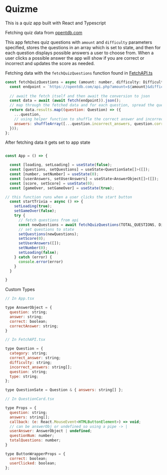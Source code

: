 # Quizme

This is a quiz app built with React and Typescript

Fetching quiz data from [opentdb.com](https://opentdb.com/)

This app fetches quiz questions with `amount` and `difficulty` parameters specified, stores the questions in an array which is set to state, and then for each question displays possible answers a user to choose from. When a user clicks a possible answer the app will show if you are correct or incorrect and updates the score as needed.


Fetching data with the `fetchQuizQuestions` function found in [FetchAPI.ts](https://github.com/dislersd/quizme/blob/master/src/API.ts)

```javascript
const fetchQuizQuestions = async (amount: number, difficulty: Difficulty) => {
  const endpoint = `https://opentdb.com/api.php?amount=${amount}&difficulty=${difficulty}&type=multiple`;
  
  // await the fetch itself and then await the conversion to json
  const data = await (await fetch(endpoint)).json();
  // map through the fetched data and for each question, spread the question obj into the new array, as well as an answers property
  return data.results.map((question: Question) => ({
    ...question,
    // using helper function to shuffle the correct answer and incorrect answers which are all spread into an array
    answers: shuffleArray([...question.incorrect_answers, question.correct_answer]),
  }));
};
```

After fetching data it gets set to app state

```javascript

const App = () => {

  const [loading, setLoading] = useState(false);
  const [questions, setQuestions] = useState<QuestionSate[]>([]);
  const [number, setNumber] = useState(0);
  const [userAnswers, setUserAnswers] = useState<AnswerObject[]>([]);
  const [score, setScore] = useState(0);
  const [gameOver, setGameOver] = useState(true);

// this function runs when a user clicks the start button
  const startTrivia = async () => {
    setLoading(true);
    setGameOver(false);
    try {
      // fetch questions from api
      const newQuestions = await fetchQuizQuestions(TOTAL_QUESTIONS, Difficulty.EASY);
      // set questions to state
      setQuestions(newQuestions);
      setScore(0);
      setUserAnswers([]);
      setNumber(0);
      setLoading(false);
    } catch (error) {
      console.error(error)
    }
  }

}
```

Custom Types

```javascript
// In App.tsx

type AnswerObject = {
  question: string;
  answer: string;
  correct: boolean;
  correctAnswer: string;
}

// In FetchAPI.tsx

type Question = {
  category: string;
  correct_answer: string;
  difficulty: string;
  incorrect_answers: string[];
  question: string;
  type: string;
};

type QuestionSate = Question & { answers: string[] };

// In QuestionCard.tsx

type Props = {
  question: string;
  answers: string[];
  callback: (e: React.MouseEvent<HTMLButtonElement>) => void;
  // can be answerObj or undefined so using a pipe -> |
  userAnswer: AnswerObject | undefined;
  questionNum: number;
  totalQuestions: number;
}

type ButtonWrapperProps = {
  correct: boolean;
  userClicked: boolean;
};

```
